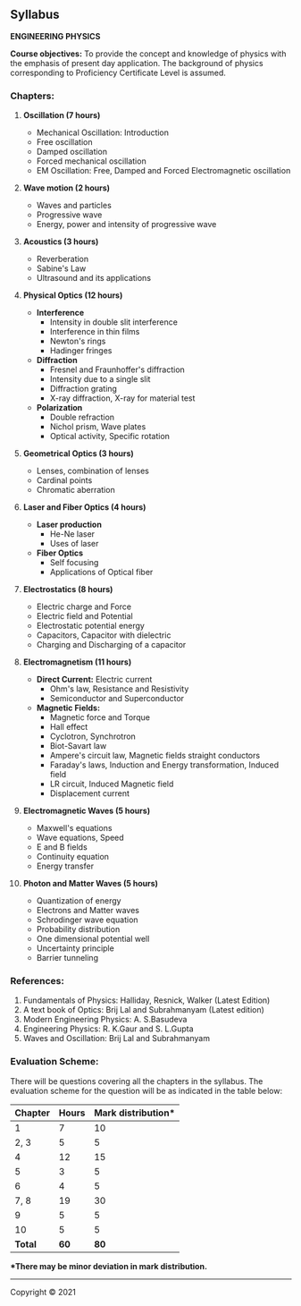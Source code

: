 ## Syllabus

**ENGINEERING PHYSICS**

**Course objectives:** To provide the concept and knowledge of physics with the emphasis of present day application. The background of physics corresponding to Proficiency Certificate Level is assumed.

### **Chapters:**

1. **Oscillation (7 hours)**
    * Mechanical Oscillation: Introduction
    * Free oscillation
    * Damped oscillation
    * Forced mechanical oscillation
    * EM Oscillation: Free, Damped and Forced Electromagnetic oscillation
    
2. **Wave motion (2 hours)**
    * Waves and particles
    * Progressive wave
    * Energy, power and intensity of progressive wave

3. **Acoustics (3 hours)**
    * Reverberation
    * Sabine's Law
    * Ultrasound and its applications

4. **Physical Optics (12 hours)**
    * **Interference**
        * Intensity in double slit interference
        * Interference in thin films
        * Newton's rings
        * Hadinger fringes
    * **Diffraction**
        * Fresnel and Fraunhoffer's diffraction
        * Intensity due to a single slit
        * Diffraction grating
        * X-ray diffraction, X-ray for material test
    * **Polarization**
        * Double refraction
        * Nichol prism, Wave plates
        * Optical activity, Specific rotation

5. **Geometrical Optics (3 hours)**
    * Lenses, combination of lenses 
    * Cardinal points 
    * Chromatic aberration

6. **Laser and Fiber Optics (4 hours)**
    * **Laser production**
        * He-Ne laser
        * Uses of laser
    * **Fiber Optics**
        * Self focusing
        * Applications of Optical fiber

7. **Electrostatics (8 hours)**
    * Electric charge and Force 
    * Electric field and Potential 
    * Electrostatic potential energy 
    * Capacitors, Capacitor with dielectric 
    * Charging and Discharging of a capacitor

8. **Electromagnetism (11 hours)**
    * **Direct Current:** Electric current 
        * Ohm's law, Resistance and Resistivity 
        * Semiconductor and Superconductor
    * **Magnetic Fields:** 
        * Magnetic force and Torque 
        * Hall effect
        * Cyclotron, Synchrotron
        * Biot-Savart law  
        * Ampere's circuit law, Magnetic fields straight conductors
        * Faraday's laws, Induction and Energy transformation, Induced field 
        * LR circuit, Induced Magnetic field
        * Displacement current

9. **Electromagnetic Waves (5 hours)**
    * Maxwell's equations
    * Wave equations, Speed
    * E and B fields
    * Continuity equation
    * Energy transfer 

10. **Photon and Matter Waves (5 hours)**
    * Quantization of energy
    * Electrons and Matter waves 
    * Schrodinger wave equation  
    * Probability distribution 
    * One dimensional potential well 
    * Uncertainty principle 
    * Barrier tunneling

### **References:**
1. Fundamentals of Physics: Halliday, Resnick, Walker (Latest Edition)
2. A text book of Optics: Brij Lal and Subrahmanyam (Latest edition)
3. Modern Engineering Physics: A. S.Basudeva
4. Engineering Physics: R. K.Gaur and S. L.Gupta
5. Waves and Oscillation: Brij Lal and Subrahmanyam

### **Evaluation Scheme:**

There will be questions covering all the chapters in the syllabus. The evaluation scheme for the question will be as indicated in the table below: 

| Chapter | Hours | Mark distribution* |
|---|---|---|
| 1 | 7 | 10 |
| 2, 3 | 5 | 5 |
| 4 | 12 | 15 |
| 5 | 3 | 5 |
| 6 | 4 | 5 |
| 7, 8 | 19 | 30 |
| 9 | 5 | 5 |
| 10 | 5 | 5 |
| **Total** | **60** | **80** |

**\*There may be minor deviation in mark distribution.**

---

Copyright © 2021
